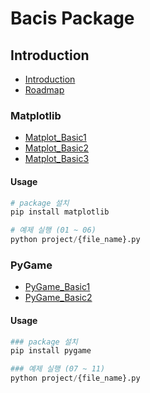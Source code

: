 # Bacis Package

## Introduction
- [Introduction](./progress/Basic_01.md)
- [Roadmap](./progress/Basic_02.md)

### Matplotlib
- [Matplot_Basic1](./progress/Basic_03.md)
- [Matplot_Basic2](./progress/Basic_04.md)
- [Matplot_Basic3](./progress/Basic_05.md)

#### Usage
```python
# package 설치
pip install matplotlib

# 예제 실행 (01 ~ 06)
python project/{file_name}.py
```

### PyGame
- [PyGame_Basic1](./progress/Basic_06.md)
- [PyGame_Basic2](./progress/Basic_07.md)

#### Usage
```python
### package 설치
pip install pygame

### 예제 실행 (07 ~ 11)
python project/{file_name}.py
```


